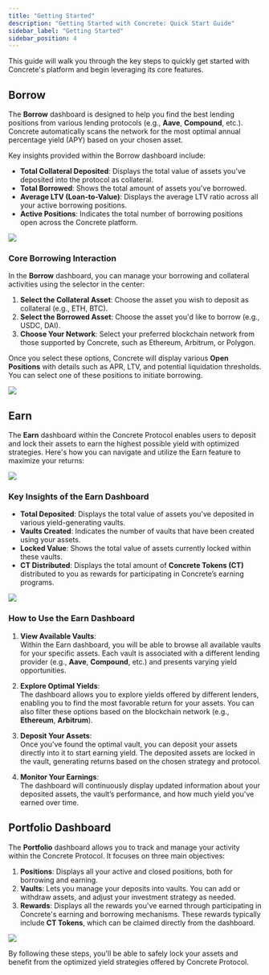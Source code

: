 ```yaml
---
title: "Getting Started"
description: "Getting Started with Concrete: Quick Start Guide"
sidebar_label: "Getting Started"
sidebar_position: 4
---
```

This guide will walk you through the key steps to quickly get started with Concrete's platform and begin leveraging its core features.

## Borrow

The **Borrow** dashboard is designed to help you find the best lending positions from various lending protocols (e.g., **Aave**, **Compound**, etc.). Concrete automatically scans the network for the most optimal annual percentage yield (APY) based on your chosen asset.

Key insights provided within the Borrow dashboard include:

- **Total Collateral Deposited**: Displays the total value of assets you've deposited into the protocol as collateral.
- **Total Borrowed**: Shows the total amount of assets you've borrowed.
- **Average LTV (Loan-to-Value)**: Displays the average LTV ratio across all your active borrowing positions.
- **Active Positions**: Indicates the total number of borrowing positions open across the Concrete platform.

![](/img/borrow-1.png)

### Core Borrowing Interaction

In the **Borrow** dashboard, you can manage your borrowing and collateral activities using the selector in the center:

1. **Select the Collateral Asset**: Choose the asset you wish to deposit as collateral (e.g., ETH, BTC).
2. **Select the Borrowed Asset**: Choose the asset you'd like to borrow (e.g., USDC, DAI).
3. **Choose Your Network**: Select your preferred blockchain network from those supported by Concrete, such as Ethereum, Arbitrum, or Polygon.

Once you select these options, Concrete will display various **Open Positions** with details such as APR, LTV, and potential liquidation thresholds. You can select one of these positions to initiate borrowing.

![](/img/borrow-2.png)


## Earn

The **Earn** dashboard within the Concrete Protocol enables users to deposit and lock their assets to earn the highest possible yield with optimized strategies. Here's how you can navigate and utilize the Earn feature to maximize your returns:

![](/img/earn-1.png)

### Key Insights of the Earn Dashboard

- **Total Deposited**: Displays the total value of assets you've deposited in various yield-generating vaults.
- **Vaults Created**: Indicates the number of vaults that have been created using your assets.
- **Locked Value**: Shows the total value of assets currently locked within these vaults.
- **CT Distributed**: Displays the total amount of **Concrete Tokens (CT)** distributed to you as rewards for participating in Concrete’s earning programs.

![](/img/earn-2.gif)

### How to Use the Earn Dashboard

1. **View Available Vaults**:  
   Within the Earn dashboard, you will be able to browse all available vaults for your specific assets. Each vault is associated with a different lending provider (e.g., **Aave**, **Compound**, etc.) and presents varying yield opportunities.

2. **Explore Optimal Yields**:  
   The dashboard allows you to explore yields offered by different lenders, enabling you to find the most favorable return for your assets. You can also filter these options based on the blockchain network (e.g., **Ethereum**, **Arbitrum**).

3. **Deposit Your Assets**:  
   Once you’ve found the optimal vault, you can deposit your assets directly into it to start earning yield. The deposited assets are locked in the vault, generating returns based on the chosen strategy and protocol.

4. **Monitor Your Earnings**:  
   The dashboard will continuously display updated information about your deposited assets, the vault’s performance, and how much yield you've earned over time.

## Portfolio Dashboard

The **Portfolio** dashboard allows you to track and manage your activity within the Concrete Protocol. It focuses on three main objectives:

1. **Positions**: Displays all your active and closed positions, both for borrowing and earning.
2. **Vaults**: Lets you manage your deposits into vaults. You can add or withdraw assets, and adjust your investment strategy as needed.
3. **Rewards**: Displays all the rewards you've earned through participating in Concrete's earning and borrowing mechanisms. These rewards typically include **CT Tokens**, which can be claimed directly from the dashboard.

![](/img/portfolio-1.png)

By following these steps, you'll be able to safely lock your assets and benefit from the optimized yield strategies offered by Concrete Protocol.
